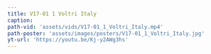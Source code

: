```yaml
---
title: V17-01 1 Voltri Italy
caption:
path-vid: 'assets/vids/V17-01_1_Voltri_Italy.mp4'
path-poster: 'assets/images/posters/V17-01_1_Voltri_Italy.jpg'
yt-url: 'https://youtu.be/Kj-y2AWg3hs'
---
```

